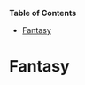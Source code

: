 <!-- START doctoc generated TOC please keep comment here to allow auto update -->
<!-- DON'T EDIT THIS SECTION, INSTEAD RE-RUN doctoc TO UPDATE -->
**Table of Contents**  

- [Fantasy](#fantasy)

<!-- END doctoc generated TOC please keep comment here to allow auto update -->

# Fantasy
 
